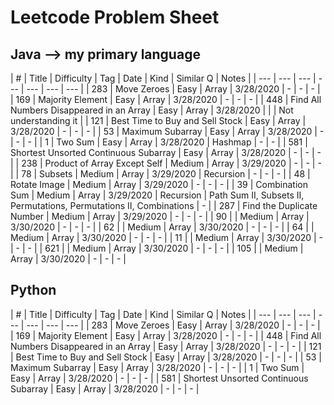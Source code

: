 # Leetcode Problem Sheet

## Java --> my primary language
| #  | Title | Difficulty  | Tag | Date | Kind | Similar Q | Notes | 
| --- | --- | --- | --- | --- | --- | --- |
| 283 | Move Zeroes | Easy | Array | 3/28/2020 | - | - | - |
| 169 | Majority Element | Easy | Array | 3/28/2020 | - | - | - |
| 448 | Find All Numbers Disappeared in an Array  | Easy | Array | 3/28/2020 |  |  | Not understanding it |
| 121 | Best Time to Buy and Sell Stock | Easy | Array | 3/28/2020 | - | - | - |
| 53 | Maximum Subarray  | Easy | Array | 3/28/2020 | - | - | - |
| 1 | Two Sum | Easy | Array | 3/28/2020 | Hashmap | - | - |
| 581 | Shortest Unsorted Continuous Subarray | Easy | Array | 3/28/2020 | - | - | - |
| 238 | Product of Array Except Self | Medium | Array | 3/29/2020 | - | - | - |
| 78 | Subsets | Medium | Array | 3/29/2020 | Recursion | - | - | - |
| 48 | Rotate Image | Medium | Array | 3/29/2020 | - | - | - |
| 39 | Combination Sum | Medium | Array | 3/29/2020 | Recursion | Path Sum II, Subsets II, Permutations, Permutations II, Combinations | - |
| 287 | Find the Duplicate Number | Medium | Array | 3/29/2020 | - | - | - |
| 90 |  | Medium | Array | 3/30/2020 | - | - | - |
| 62 |  | Medium | Array | 3/30/2020 | - | - | - |
| 64 |  | Medium | Array | 3/30/2020 | - | - | - |
| 11 |  | Medium | Array | 3/30/2020 | - | - | - |
| 621 |  | Medium | Array | 3/30/2020 | - | - | - |
| 105 |  | Medium | Array | 3/30/2020 | - | - | - |


## Python 
| #  | Title | Difficulty  | Tag | Date | Kind | Similar Q | Notes | 
| --- | --- | --- | --- | --- | --- | --- |
| 283 | Move Zeroes | Easy | Array | 3/28/2020 | - | - | - |
| 169 | Majority Element | Easy | Array | 3/28/2020 | - | - | - |
| 448 | Find All Numbers Disappeared in an Array  | Easy | Array | 3/28/2020 | - | - | - |
| 121 | Best Time to Buy and Sell Stock | Easy | Array | 3/28/2020 | - | - | - |
| 53 | Maximum Subarray  | Easy | Array | 3/28/2020 | - | - | - |
| 1 | Two Sum | Easy | Array | 3/28/2020 | - | - | - |
| 581 | Shortest Unsorted Continuous Subarray | Easy | Array | 3/28/2020 | - | - | - |
